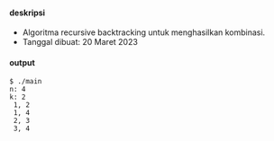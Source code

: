 #### deskripsi

+ Algoritma recursive backtracking untuk menghasilkan kombinasi.
+ Tanggal dibuat: 20 Maret 2023

#### output

```
$ ./main
n: 4
k: 2
 1, 2
 1, 4
 2, 3
 3, 4
```
